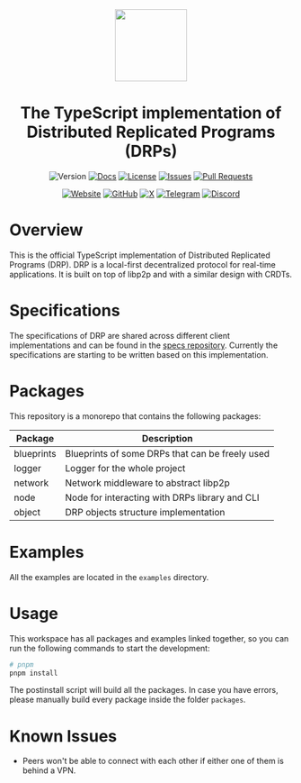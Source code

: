 <div align="center">
  <img src="https://avatars.githubusercontent.com/u/157637200" height="128">
  <br />
  <h1>The TypeScript implementation of Distributed Replicated Programs (DRPs)</h1>
</div>

<div align="center">

![Version](https://img.shields.io/github/package-json/v/topology-foundation/ts-topology)
[![Docs](https://img.shields.io/badge/docs-page-blue)](https://topology-foundation.github.io/ts-topology/)
[![License](https://img.shields.io/badge/license-MIT-green)](https://github.com/topology-foundation/ts-topology/blob/main/LICENSE)
[![Issues](https://img.shields.io/badge/issues-report-red)](https://github.com/topology-foundation/ts-topology/issues)
[![Pull Requests](https://img.shields.io/badge/pull_requests-open-orange)](https://github.com/topology-foundation/ts-topology/pulls)

[![Website](https://img.shields.io/badge/Website-866678)](https://topology.gg)
[![GitHub](https://img.shields.io/badge/GitHub-ffffff)](https://github.com/topology-foundation)
[![X](https://img.shields.io/badge/X-000000)](https://x.com/topology_gg)
[![Telegram](https://img.shields.io/badge/Telegram-24A1DE)](https://t.me/topologyfrens)
[![Discord](https://img.shields.io/badge/Discord-7289da)](https://discord.gg/GUDGzBP5mn)

</div>

# Overview

This is the official TypeScript implementation of Distributed Replicated Programs (DRP). DRP is a local-first decentralized protocol for real-time applications. It is built on top of libp2p and with a similar design with CRDTs.

# Specifications

The specifications of DRP are shared across different client implementations and can be found in the [specs repository](https://github.com/topology-foundation/specs). Currently the specifications are starting to be written based on this implementation.

# Packages

This repository is a monorepo that contains the following packages:

| Package    | Description                                     |
| ---------- | ----------------------------------------------- |
| blueprints | Blueprints of some DRPs that can be freely used |
| logger     | Logger for the whole project                    |
| network    | Network middleware to abstract libp2p           |
| node       | Node for interacting with DRPs library and CLI  |
| object     | DRP objects structure implementation            |

# Examples

All the examples are located in the `examples` directory.

# Usage

This workspace has all packages and examples linked together, so you can run the following commands to start the development:

```bash
# pnpm
pnpm install
```

The postinstall script will build all the packages. In case you have errors, please manually build every package inside the folder `packages`.

# Known Issues
- Peers won't be able to connect with each other if either one of them is behind a VPN.
